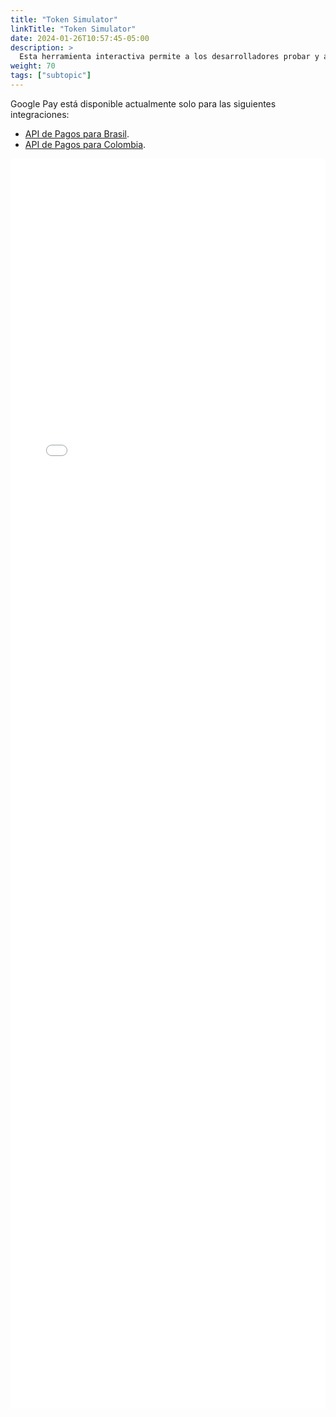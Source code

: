 ```yaml
---
title: "Token Simulator"
linkTitle: "Token Simulator"
date: 2024-01-26T10:57:45-05:00
description: >
  Esta herramienta interactiva permite a los desarrolladores probar y ajustar su integración de Google Pay.  
weight: 70
tags: ["subtopic"]
---
```


Google Pay está disponible actualmente solo para las siguientes integraciones:
* <a href="https://developers.payulatam.com/latam/es/docs/integrations/api-integration/payments-api-brazil.html" target="_blank">API de Pagos para Brasil</a>.
* <a href="https://developers.payulatam.com/latam/es/docs/integrations/api-integration/payments-api-colombia.html" target="_blank">API de Pagos para Colombia</a>.

<iframe src="/assets/GooglePay/Simulator.html" style="width:100%;height:50vh;border:none;"></iframe>
 